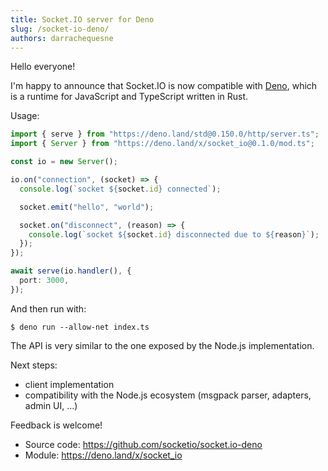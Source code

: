 ```yaml
---
title: Socket.IO server for Deno
slug: /socket-io-deno/
authors: darrachequesne
---
```


Hello everyone!

I'm happy to announce that Socket.IO is now compatible with [Deno](https://deno.land/), which is a runtime for JavaScript and TypeScript written in Rust.

Usage:

```ts
import { serve } from "https://deno.land/std@0.150.0/http/server.ts";
import { Server } from "https://deno.land/x/socket_io@0.1.0/mod.ts";

const io = new Server();

io.on("connection", (socket) => {
  console.log(`socket ${socket.id} connected`);

  socket.emit("hello", "world");

  socket.on("disconnect", (reason) => {
    console.log(`socket ${socket.id} disconnected due to ${reason}`);
  });
});

await serve(io.handler(), {
  port: 3000,
});
```

And then run with:

```
$ deno run --allow-net index.ts
```

The API is very similar to the one exposed by the Node.js implementation.

Next steps:

- client implementation
- compatibility with the Node.js ecosystem (msgpack parser, adapters, admin UI, ...)

Feedback is welcome!

- Source code: https://github.com/socketio/socket.io-deno
- Module: https://deno.land/x/socket_io
